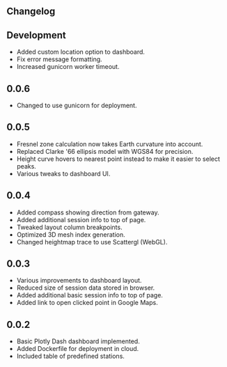 Changelog
---------

## Development

* Added custom location option to dashboard.
* Fix error message formatting.
* Increased gunicorn worker timeout.

## 0.0.6

* Changed to use gunicorn for deployment.

## 0.0.5

* Fresnel zone calculation now takes Earth curvature into account.
* Replaced Clarke '66 ellipsis model with WGS84 for precision.
* Height curve hovers to nearest point instead to make it easier to select peaks.
* Various tweaks to dashboard UI.

## 0.0.4

* Added compass showing direction from gateway.
* Added additional session info to top of page.
* Tweaked layout column breakpoints.
* Optimized 3D mesh index generation.
* Changed heightmap trace to use Scattergl (WebGL).

## 0.0.3

* Various improvements to dashboard layout.
* Reduced size of session data stored in browser.
* Added additional basic session info to top of page.
* Added link to open clicked point in Google Maps.

## 0.0.2

* Basic Plotly Dash dashboard implemented.
* Added Dockerfile for deployment in cloud.
* Included table of predefined stations.
